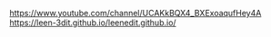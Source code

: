https://www.youtube.com/channel/UCAKkBQX4_BXExoaqufHey4A
https://leen-3dit.github.io/leenedit.github.io/
